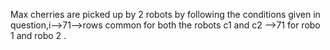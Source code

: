 Max cherries are picked up by 2 robots by following the conditions given in question,i-->71-->rows common for both the robots
c1 and c2 -->71 for robo 1 and robo 2 .
